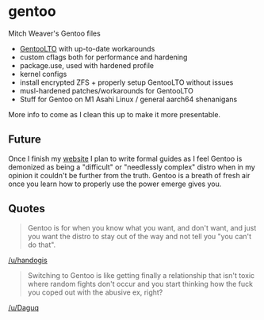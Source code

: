 # gentoo

Mitch Weaver's Gentoo files

* [GentooLTO](https://github.com/InBetweenNames/gentooLTO) with up-to-date workarounds
* custom cflags both for performance and hardening
* package.use, used with hardened profile
* kernel configs
* install encrypted ZFS + properly setup GentooLTO without issues
* musl-hardened patches/workarounds for GentooLTO
* Stuff for Gentoo on M1 Asahi Linux / general aarch64 shenanigans

More info to come as I clean this up to make it more presentable.

## Future

Once I finish my [website](https://wvr.sh) I plan to write formal guides as I feel
Gentoo is demonized as being a "difficult" or "needlessly complex"
distro when in my opinion it couldn't be further from the truth.
Gentoo is a breath of fresh air once you learn how to properly use the
power emerge gives you.

## Quotes

> Gentoo is for when you know what you want, and don't want, and just you want the distro to stay out of the way and not tell you "you can't do that".

[/u/handogis](https://old.reddit.com/r/Gentoo/comments/xo2g1j/gentoo_vs_other_distro/ipxm0x1)

> Switching to Gentoo is like getting finally a relationship that isn't toxic where random fights don't occur and you start thinking how the fuck you coped out with the abusive ex, right?

[/u/Daguq](https://old.reddit.com/r/Gentoo/comments/xculni/how_is_gentoo_so_stable/io7bktm/)
